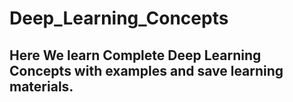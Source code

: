 # Deep_Learning_Concepts

## Here We learn Complete Deep Learning Concepts with examples and save learning materials.
